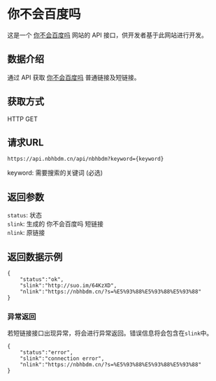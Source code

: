 # 你不会百度吗
这是一个 [你不会百度吗](https://nbhbdm.cn) 网站的 API 接口，供开发者基于此网站进行开发。   
## 数据介绍
通过 API 获取 [你不会百度吗](https://nbhbdm.cn) 普通链接及短链接。
## 获取方式
HTTP GET
## 请求URL
```
https://api.nbhbdm.cn/api/nbhbdm?keyword={keyword}
```
keyword: 需要搜索的关键词 (必选)   
## 返回参数
``` status ```: 状态   
``` slink ```: 生成的 你不会百度吗 短链接   
``` nlink ```: 原链接
## 返回数据示例
```
{
    "status":"ok",
    "slink":"http://suo.im/64KzXD",
    "nlink":"https://nbhbdm.cn/?s=%E5%93%88%E5%93%88%E5%93%88"
}
```   
### 异常返回
若短链接接口出现异常，将会进行异常返回。错误信息将会包含在```slink```中。
```
{
    "status":"error",
    "slink":"connection error",
    "nlink":"https://nbhbdm.cn/?s=%E5%93%88%E5%93%88%E5%93%88"
}
```